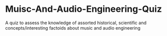 # Muisc-And-Audio-Engineering-Quiz
A quiz to assess the knowledge of assorted historical, scientific and  concepts/interesting factoids about music and audio engineering
